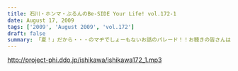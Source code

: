 ```yaml
---
title: 石川・ホンマ・ぶるんのBe-SIDE Your Life! vol.172-1
date: August 17, 2009
tags: ['2009', 'August 2009', 'vol.172']
draft: false
summary: 「夏！」だから・・・のマヂでしょーもないお話のパレード！！お聴きの皆さんはどうお思いになるのか・・・そんな内容です。NAMAE
---
```


http://project-phi.ddo.jp/ishikawa/ishikawa172_1.mp3
